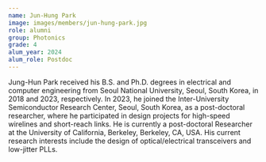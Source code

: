 ```yaml
---
name: Jun-Hung Park
image: images/members/jun-hung-park.jpg
role: alumni
group: Photonics
grade: 4
alum_year: 2024
alum_role: Postdoc
---
```


Jung-Hun Park received his B.S. and Ph.D. degrees in electrical and computer engineering from Seoul National University, Seoul, South Korea, in 2018 and 2023, respectively. In 2023, he joined the Inter-University Semiconductor Research Center, Seoul, South Korea, as a post-doctoral researcher, where he participated in design projects for high-speed wirelines and short-reach links. He is currently a post-doctoral Researcher at the University of California, Berkeley, Berkeley, CA, USA. His current research interests include the design of optical/electrical transceivers and low-jitter PLLs.

